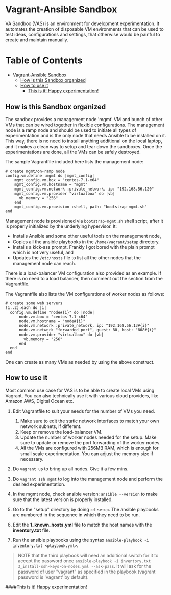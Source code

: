 # Vagrant-Ansible Sandbox
VA Sandbox (VAS) is an environment for development experimentation. It automates the creation of disposable VM environments that can be used to test ideas, configurations and settings, that otherwise would be painful to create and maintain manually.

Table of Contents
=================

  * [Vagrant\-Ansible Sandbox](#vagrant-ansible-sandbox)
    * [How is this Sandbox organized](#how-is-this-sandbox-organized)
    * [How to use it](#how-to-use-it)
        * [This is it\! Happy experimentation\!](#this-is-it-happy-experimentation)

## How is this Sandbox organized
The sandbox provides a management node 'mgmt' VM and bunch of other VMs that can be wired together in flexible configurations. The management node is a ramp node and should be used to initiate all types of experimentation and is the only node that needs Ansible to be installed on it. This way, there is no need to install anything additional on the local laptop, and it makes a clean way to setup and tear down the sandboxes. Once the experimentations are done, all the VMs can be safely destroyed.

The sample Vagrantfile included here lists the management node:

```text
# create mgmt/on-ramp node
config.vm.define :mgmt do |mgmt_config|
    mgmt_config.vm.box = "centos-7.1-x64"
    mgmt_config.vm.hostname = "mgmt"
    mgmt_config.vm.network :private_network, ip: "192.168.56.120"
    mgmt_config.vm.provider "virtualbox" do |vb|
      vb.memory = "256"
    end
    mgmt_config.vm.provision :shell, path: "bootstrap-mgmt.sh"
end
```
Management node is provisioned via `bootstrap-mgmt.sh` shell script, after it is properly initialized by the underlying hypervisor. It:

  + Installs Ansible and some other useful tools on the management node,
  + Copies all the ansible playbooks in the `/home/vagrant/setup` directory.
  + Installs a kick-ass prompt. Frankly I got bored with the plain prompt which is not very useful, and
  + Updates the `/etc/hosts` file to list all the other nodes that the management node can reach.

There is a load-balancer VM configuration also provided as an example. If there is no need to a load balancer, then comment out the section from the Vagrantfile.

The Vagrantfile also lists the VM configurations of worker nodes as follows:

```text
# create some web servers
(1..2).each do |i|
  config.vm.define "node#{i}" do |node|
      node.vm.box = "centos-7.1-x64"
      node.vm.hostname = "node#{i}"
      node.vm.network :private_network, ip: "192.168.56.13#{i}"
      node.vm.network "forwarded_port", guest: 80, host: "808#{i}"
      node.vm.provider "virtualbox" do |vb|
        vb.memory = "256"
      end
  end
end
```
One can create as many VMs as needed by using the above construct.

## How to use it
Most common use case for VAS is to be able to create local VMs using Vagrant. You can also technically use it with various cloud providers, like Amazon AWS, Digital Ocean etc.

1. Edit Vagrantfile to suit your needs for the number of VMs you need.
    1. Make sure to edit the static network interfaces to match your own network subnets, if different.
    2. Keep or remove the load-balancer VM.
    3. Update the number of worker nodes needed for the setup. Make sure to update or remove the port forwarding of the worker nodes.
    4. All the VMs are configured with 256MB RAM, which is enough for small scale experimentation. You can adjust the memory size if necessary.

2. Do `vagrant up` to bring up all nodes. Give it a few mins.
3. Do `vagrant ssh mgmt` to log into the management node and perform the desired experimentation.
4. In the mgmt node, check ansible version: `ansible --version` to make sure that the latest version is properly installed.
5. Go to the "setup" directory by doing `cd setup`. The ansible playbooks are numbered in the sequence in which they need to be run.
6. Edit the **1_known_hosts.yml** file to match the host names with the **inventory.txt** file.
7. Run the ansible playbooks using the syntax `ansible-playbook -i inventory.txt <playbook.yml>`.

> NOTE that the third playbook will need an additional switch for it to accept the password once `ansible-playbook -i inventory.txt 3_install-ssh-keys-on-nodes.yml --ask-pass`. It will ask for the password of user "vagrant" as specified in the playbook (vagrant password is 'vagrant' by default).

####This is it! Happy experimentation!
